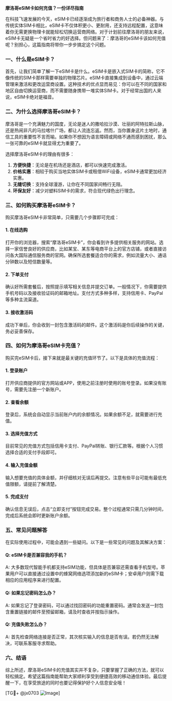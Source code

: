 **摩洛哥eSIM卡如何充值？一份详尽指南**

在科技飞速发展的今天，eSIM卡已经逐渐成为旅行者和商务人士的必备神器。与传统实体SIM卡相比，eSIM卡不仅体积更小、更耐用，还支持远程配置，这意味着你无需更换物理卡就能轻松切换运营商网络。对于计划前往摩洛哥的朋友来说，eSIM卡无疑是一个省时省力的好选择。但问题来了：摩洛哥的eSIM卡该如何充值呢？别担心，这篇指南将带你一步步搞定这个问题。

### 一、什么是eSIM卡？

首先，让我们简单了解一下eSIM卡是什么。eSIM卡是嵌入式SIM卡的简称，它不像传统的SIM卡那样需要单独的物理芯片。eSIM卡直接集成到设备中，通过云端管理来激活和更改运营商设置。这种技术的优点显而易见：你可以在不同的国家和地区自由切换运营商，而不需要随身携带一堆实体SIM卡。对于经常出国的人来说，eSIM卡绝对是福音。

### 二、为什么选择摩洛哥eSIM卡？

摩洛哥是一个充满魅力的国度，无论是迷人的撒哈拉沙漠、壮丽的阿特拉斯山脉，还是热闹非凡的马拉喀什广场，都让人流连忘返。然而，当你置身这片土地时，通信工具的重要性不言而喻。如果你不想因为语言障碍或网络不通而感到困扰，那么一张可靠的eSIM卡就显得尤为重要了。

选择摩洛哥eSIM卡的理由有很多：

1. **方便快捷**：无论是在机场还是酒店，都可以快速完成激活。
2. **价格实惠**：相较于购买当地实体SIM卡或租借WiFi设备，eSIM卡通常更加经济实惠。
3. **无缝切换**：支持全球漫游，让你在不同国家间畅行无阻。
4. **环保友好**：减少对塑料SIM卡的需求，符合现代绿色出行理念。

### 三、如何购买摩洛哥eSIM卡？

购买摩洛哥eSIM卡非常简单，只需要几个步骤即可完成：

#### 1. 在线选购

打开你的浏览器，搜索“摩洛哥eSIM卡”，你会看到许多提供相关服务的网站。选择一家信誉良好的供应商，比如某宝、某东等电商平台上的官方店铺，或者直接访问各大国际通信服务商的官网。确保所选套餐适合你的需求，例如流量大小、通话分钟数以及短信数量等。

#### 2. 下单支付

确认好所需套餐后，按照提示填写相关信息并提交订单。一般情况下，你需要提供手机号码以及接收验证码的邮箱地址。支付方式多种多样，支持信用卡、PayPal等多种主流渠道。

#### 3. 接收激活码

成功下单后，你会收到一封包含激活码的邮件。这个激活码是你后续操作的关键，务必妥善保存。

### 四、如何为摩洛哥eSIM卡充值？

购买完eSIM卡后，接下来就是最关键的充值环节了。以下是具体的充值流程：

#### 1. 登录账户

打开供应商提供的官方网站或APP，使用之前注册时使用的账号登录。如果没有账号，需要先注册一个新账户。

#### 2. 查看余额

登录后，系统会自动显示当前账户内的余额情况。如果余额不足，就需要进行充值。

#### 3. 选择充值方式

目前常见的充值方式包括信用卡支付、PayPal转账、银行汇款等。根据个人习惯选择合适的支付手段即可。

#### 4. 输入充值金额

输入想要充值的具体金额，并仔细核对无误后再提交。注意有些平台可能有最低充值限额，请提前了解清楚。

#### 5. 完成支付

确认信息无误后，点击“立即支付”按钮完成交易。整个过程通常只需几分钟时间，完成后系统会即时更新账户余额。

### 五、常见问题解答

在实际使用过程中，可能会遇到一些疑问。以下是一些常见的问题及其解决方案：

#### Q: eSIM卡是否兼容我的手机？

A: 大多数现代智能手机都支持eSIM功能，但具体是否兼容还需查看手机型号。苹果用户可以直接通过设置中的蜂窝网络选项添加新的eSIM卡；安卓用户则需下载相应的应用程序来进行配置。

#### Q: 如果忘记密码怎么办？

A: 如果忘记了登录密码，可以通过找回密码的功能重置密码。通常会发送一封包含重置链接的邮件至预留邮箱，请及时查收并按指示操作。

#### Q: 充值失败怎么办？

A: 首先检查网络连接是否正常，其次核实输入的信息是否有误。若仍然无法解决，可联系客服寻求帮助。

### 六、结语

综上所述，摩洛哥eSIM卡的充值其实并不复杂，只要掌握了正确的方法，就可以轻松搞定。希望这篇指南能帮助大家顺利享受到便捷高效的移动通信体验。最后提醒一下，在享受旅途的同时也要记得保护好个人信息安全哦！

[TG💪+ @jx0703 ![Image](https://github.com/user-attachments/assets/dbca1d08-cadb-493c-b0ec-ad6f7a83f270)]